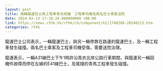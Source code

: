 ```yaml
---
layout: post
title: 兩輛龍運巴士與工程車青衣相撞　工程車司機及兩名巴士乘客送院
date: 2024-02-13 17:18:24.000000000 +08:00
link: https://news.rthk.hk/rthk/ch/component/k2/1740268-20240213.htm
categories: rthk
---
```


龍運巴士公司表示，一輛龍運巴士，與另一輛停靠在路邊的龍運巴士，及一輛工程車發生碰撞。兩名巴士乘客及工程車司機受傷，需要送院治理。

龍運表示，一輛A31線巴士下午1時許沿青衣北岸公路行車期間，與龍運另一輛因機件故障而停在左線的E41線巴士，及尾隨的青馬工程車發生碰撞。
